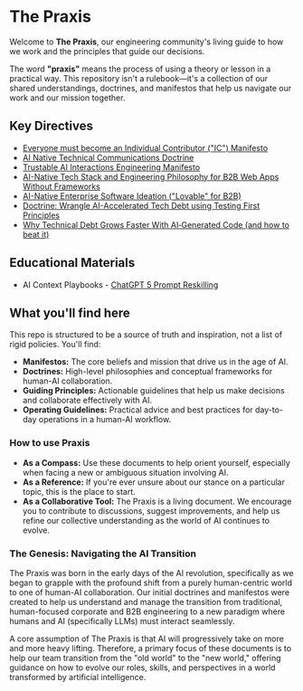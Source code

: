 # The Praxis

Welcome to **The Praxis**, our engineering community's living guide to how we work and the principles that guide our decisions.

The word **"praxis"** means the process of using a theory or lesson in a practical way. This repository isn't a rulebook—it's a collection of our shared understandings, doctrines, and manifestos that help us navigate our work and our mission together.

## Key Directives

- [Everyone must become an Individual Contributor ("IC") Manifesto](./ai-context-playbooks/everyone-is-an-ic-manifesto)
- [AI Native Technical Communications Doctrine](./ai-native-technical-communications-doctrine#readme)
- [Trustable AI Interactions Engineering Manifesto](./ai-interactions-engineering-manifesto#readme)
- [AI-Native Tech Stack and Engineering Philosophy for B2B Web Apps Without Frameworks](./ai-native-software-engineering#readme)
- [AI-Native Enterprise Software Ideation ("Lovable" for B2B)](./ai-native-software-engineering/ai-native-enterprise-software-ideation#readme)
- [Doctrine: Wrangle AI-Accelerated Tech Debt using Testing First Principles](./ai-native-software-engineering/ai-accelerated-tech-debt)
- [Why Technical Debt Grows Faster With AI‑Generated Code (and how to beat it)](ai-native-software-engineering/ai-accelerated-tech-debt/why-tech-debt-grows-faster-with-ai.md)

## Educational Materials

- AI Context Playbooks - [ChatGPT 5 Prompt Reskilling](./ai-context-playbooks/chatgpt5-skills#readme)

## What you'll find here

This repo is structured to be a source of truth and inspiration, not a list of rigid policies. You'll find:

* **Manifestos:** The core beliefs and mission that drive us in the age of AI.
* **Doctrines:** High-level philosophies and conceptual frameworks for human-AI collaboration.
* **Guiding Principles:** Actionable guidelines that help us make decisions and collaborate effectively with AI.
* **Operating Guidelines:** Practical advice and best practices for day-to-day operations in a human-AI workflow.

### How to use Praxis

* **As a Compass:** Use these documents to help orient yourself, especially when facing a new or ambiguous situation involving AI.
* **As a Reference:** If you're ever unsure about our stance on a particular topic, this is the place to start.
* **As a Collaborative Tool:** The Praxis is a living document. We encourage you to contribute to discussions, suggest improvements, and help us refine our collective understanding as the world of AI continues to evolve.

### The Genesis: Navigating the AI Transition

The Praxis was born in the early days of the AI revolution, specifically as we began to grapple with the profound shift from a purely human-centric world to one of human-AI collaboration. Our initial doctrines and manifestos were created to help us understand and manage the transition from traditional, human-focused corporate and B2B engineering to a new paradigm where humans and AI (specifically LLMs) must interact seamlessly.

A core assumption of The Praxis is that AI will progressively take on more and more heavy lifting. Therefore, a primary focus of these documents is to help our team transition from the "old world" to the "new world," offering guidance on how to evolve our roles, skills, and perspectives in a world transformed by artificial intelligence.

